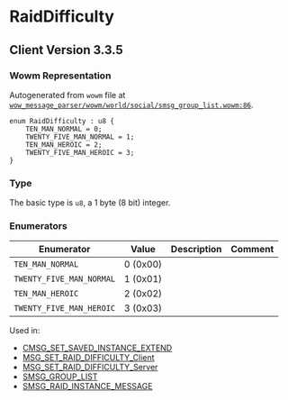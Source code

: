 # RaidDifficulty

## Client Version 3.3.5

### Wowm Representation

Autogenerated from `wowm` file at [`wow_message_parser/wowm/world/social/smsg_group_list.wowm:86`](https://github.com/gtker/wow_messages/tree/main/wow_message_parser/wowm/world/social/smsg_group_list.wowm#L86).

```rust,ignore
enum RaidDifficulty : u8 {
    TEN_MAN_NORMAL = 0;
    TWENTY_FIVE_MAN_NORMAL = 1;
    TEN_MAN_HEROIC = 2;
    TWENTY_FIVE_MAN_HEROIC = 3;
}
```
### Type
The basic type is `u8`, a 1 byte (8 bit) integer.
### Enumerators
| Enumerator | Value  | Description | Comment |
| --------- | -------- | ----------- | ------- |
| `TEN_MAN_NORMAL` | 0 (0x00) |  |  |
| `TWENTY_FIVE_MAN_NORMAL` | 1 (0x01) |  |  |
| `TEN_MAN_HEROIC` | 2 (0x02) |  |  |
| `TWENTY_FIVE_MAN_HEROIC` | 3 (0x03) |  |  |

Used in:
* [CMSG_SET_SAVED_INSTANCE_EXTEND](cmsg_set_saved_instance_extend.md)
* [MSG_SET_RAID_DIFFICULTY_Client](msg_set_raid_difficulty_client.md)
* [MSG_SET_RAID_DIFFICULTY_Server](msg_set_raid_difficulty_server.md)
* [SMSG_GROUP_LIST](smsg_group_list.md)
* [SMSG_RAID_INSTANCE_MESSAGE](smsg_raid_instance_message.md)

